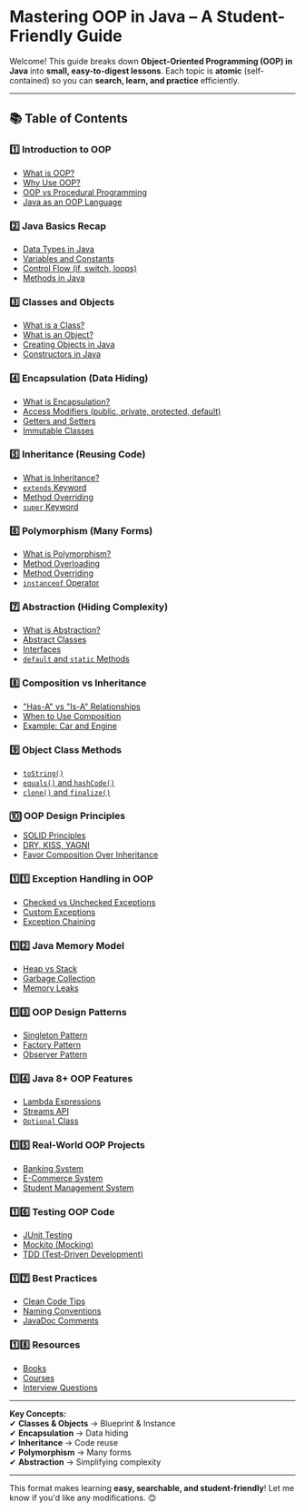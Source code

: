 # **Mastering OOP in Java – A Student-Friendly Guide**  

Welcome! This guide breaks down **Object-Oriented Programming (OOP) in Java** into **small, easy-to-digest lessons**. Each topic is **atomic** (self-contained) so you can **search, learn, and practice** efficiently.  

---

## **📚 Table of Contents**  

### **1️⃣ Introduction to OOP**  
- [What is OOP?](#what-is-oop)  
- [Why Use OOP?](#why-use-oop)  
- [OOP vs Procedural Programming](#oop-vs-procedural-programming)  
- [Java as an OOP Language](#java-as-an-oop-language)  

### **2️⃣ Java Basics Recap**  
- [Data Types in Java](#data-types-in-java)  
- [Variables and Constants](#variables-and-constants)  
- [Control Flow (if, switch, loops)](#control-flow)  
- [Methods in Java](#methods-in-java)  

### **3️⃣ Classes and Objects**  
- [What is a Class?](#what-is-a-class)  
- [What is an Object?](#what-is-an-object)  
- [Creating Objects in Java](#creating-objects-in-java)  
- [Constructors in Java](#constructors-in-java)  

### **4️⃣ Encapsulation (Data Hiding)**  
- [What is Encapsulation?](#what-is-encapsulation)  
- [Access Modifiers (public, private, protected, default)](#access-modifiers)  
- [Getters and Setters](#getters-and-setters)  
- [Immutable Classes](#immutable-classes)  

### **5️⃣ Inheritance (Reusing Code)**  
- [What is Inheritance?](#what-is-inheritance)  
- [`extends` Keyword](#extends-keyword)  
- [Method Overriding](#method-overriding)  
- [`super` Keyword](#super-keyword)  

### **6️⃣ Polymorphism (Many Forms)**  
- [What is Polymorphism?](#what-is-polymorphism)  
- [Method Overloading](#method-overloading)  
- [Method Overriding](#method-overriding)  
- [`instanceof` Operator](#instanceof-operator)  

### **7️⃣ Abstraction (Hiding Complexity)**  
- [What is Abstraction?](#what-is-abstraction)  
- [Abstract Classes](#abstract-classes)  
- [Interfaces](#interfaces)  
- [`default` and `static` Methods](#default-and-static-methods)  

### **8️⃣ Composition vs Inheritance**  
- ["Has-A" vs "Is-A" Relationships](#has-a-vs-is-a)  
- [When to Use Composition](#when-to-use-composition)  
- [Example: Car and Engine](#example-car-and-engine)  

### **9️⃣ Object Class Methods**  
- [`toString()`](#tostring-method)  
- [`equals()` and `hashCode()`](#equals-and-hashcode)  
- [`clone()` and `finalize()`](#clone-and-finalize)  

### **🔟 OOP Design Principles**  
- [SOLID Principles](#solid-principles)  
- [DRY, KISS, YAGNI](#dry-kiss-yagni)  
- [Favor Composition Over Inheritance](#favor-composition-over-inheritance)  

### **1️⃣1️⃣ Exception Handling in OOP**  
- [Checked vs Unchecked Exceptions](#checked-vs-unchecked-exceptions)  
- [Custom Exceptions](#custom-exceptions)  
- [Exception Chaining](#exception-chaining)  

### **1️⃣2️⃣ Java Memory Model**  
- [Heap vs Stack](#heap-vs-stack)  
- [Garbage Collection](#garbage-collection)  
- [Memory Leaks](#memory-leaks)  

### **1️⃣3️⃣ OOP Design Patterns**  
- [Singleton Pattern](#singleton-pattern)  
- [Factory Pattern](#factory-pattern)  
- [Observer Pattern](#observer-pattern)  

### **1️⃣4️⃣ Java 8+ OOP Features**  
- [Lambda Expressions](#lambda-expressions)  
- [Streams API](#streams-api)  
- [`Optional` Class](#optional-class)  

### **1️⃣5️⃣ Real-World OOP Projects**  
- [Banking System](#banking-system-project)  
- [E-Commerce System](#e-commerce-project)  
- [Student Management System](#student-management-project)  

### **1️⃣6️⃣ Testing OOP Code**  
- [JUnit Testing](#junit-testing)  
- [Mockito (Mocking)](#mockito-mocking)  
- [TDD (Test-Driven Development)](#tdd)  

### **1️⃣7️⃣ Best Practices**  
- [Clean Code Tips](#clean-code-tips)  
- [Naming Conventions](#naming-conventions)  
- [JavaDoc Comments](#javadoc-comments)  

### **1️⃣8️⃣ Resources**  
- [Books](#recommended-books)  
- [Courses](#recommended-courses)  
- [Interview Questions](#interview-questions)  

---


**Key Concepts:**  
✔ **Classes & Objects** → Blueprint & Instance  
✔ **Encapsulation** → Data hiding  
✔ **Inheritance** → Code reuse  
✔ **Polymorphism** → Many forms  
✔ **Abstraction** → Simplifying complexity  


---

This format makes learning **easy, searchable, and student-friendly**! Let me know if you'd like any modifications. 😊